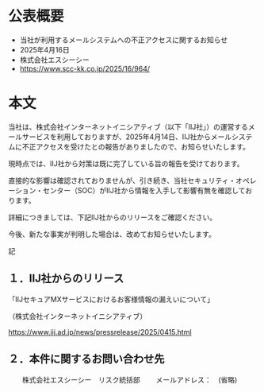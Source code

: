 # 公表概要
- 当社が利用するメールシステムへの不正アクセスに関するお知らせ
- 2025年4月16日
- 株式会社エスシーシー
- https://www.scc-kk.co.jp/2025/16/964/

# 本文
当社は、株式会社インターネットイニシアティブ（以下「IIJ社」）の運営するメールサービスを利用しておりますが、2025年4月14日、IIJ社からメールシステムに不正アクセスを受けたとの報告がありましたので、お知らせいたします。

現時点では、IIJ社から対策は既に完了している旨の報告を受けております。

直接的な影響は確認されておりませんが、引き続き、当社セキュリティ・オペレーション・センター（SOC）がIIJ社から情報を入手して影響有無を確認しております。

詳細につきましては、下記IIJ社からのリリースをご確認ください。

今後、新たな事実が判明した場合は、改めてお知らせいたします。

記

## １．IIJ社からのリリース
「IIJセキュアMXサービスにおけるお客様情報の漏えいについて」

（株式会社インターネットイニシアティブ）

https://www.iij.ad.jp/news/pressrelease/2025/0415.html

## ２．本件に関するお問い合わせ先
　　株式会社エスシーシー　リスク統括部
　　メールアドレス：　(省略)
